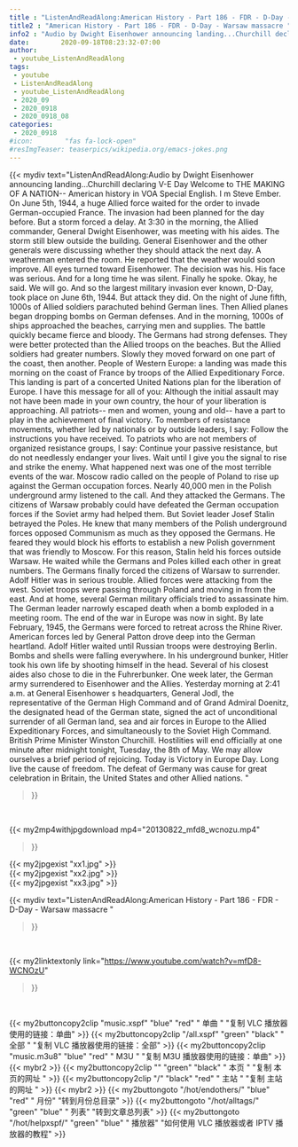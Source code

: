 ```yaml
---
title : "ListenAndReadAlong:American History - Part 186 - FDR - D-Day - Warsaw massacre "
title2 : "American History - Part 186 - FDR - D-Day - Warsaw massacre "
info2 : "Audio by Dwight Eisenhower announcing landing...Churchill declaring V-E Day Welcome to THE MAKING OF A NATION-- American history in VOA Special English. I m Steve Ember. On June 5th, 1944, a huge Allied force waited for the order to invade German-occupied France. The invasion had been planned for the day before. But a storm forced a delay. At 3:30 in the morning, the Allied commander, General Dwight Eisenhower, was meeting with his aides. The storm still blew outside the building. General Eisenhower and the other generals were discussing whether they should attack the next day. A weatherman entered the room. He reported that the weather would soon improve. All eyes turned toward Eisenhower. The decision was his. His face was serious. And for a long time he was silent. Finally he spoke.  Okay,  he said.  We will go.  And so the largest military invasion ever known, D-Day, took place on June 6th, 1944. But attack they did. On the night of June fifth, 1000s of Allied soldiers parachuted behind German lines. Then Allied planes began dropping bombs on German defenses. And in the morning, 1000s of ships approached the beaches, carrying men and supplies. The battle quickly became fierce and bloody. The Germans had strong defenses. They were better protected than the Allied troops on the beaches. But the Allied soldiers had greater numbers. Slowly they moved forward on one part of the coast, then another.  People of Western Europe: a landing was made this morning on the coast of France by troops of the Allied Expeditionary Force.   This landing is part of a concerted United Nations plan for the liberation of Europe. I have this message for all of you: Although the initial assault may not have been made in your own country, the hour of your liberation is approaching. All patriots-- men and women, young and old-- have a part to play in the achievement of final victory.  To members of resistance movements, whether led by nationals or by outside leaders, I say: Follow the instructions you have received. To patriots who are not members of organized resistance groups, I say: Continue your passive resistance, but do not needlessly endanger your lives. Wait until I give you the signal to rise and strike the enemy.  What happened next was one of the most terrible events of the war. Moscow radio called on the people of Poland to rise up against the German occupation forces. Nearly 40,000 men in the Polish underground army listened to the call. And they attacked the Germans. The citizens of Warsaw probably could have defeated the German occupation forces if the Soviet army had helped them. But Soviet leader Josef Stalin betrayed the Poles. He knew that many members of the Polish underground forces opposed Communism as much as they opposed the Germans. He feared they would block his efforts to establish a new Polish government that was friendly to Moscow. For this reason, Stalin held his forces outside Warsaw. He waited while the Germans and Poles killed each other in great numbers. The Germans finally forced the citizens of Warsaw to surrender. Adolf Hitler was in serious trouble. Allied forces were attacking from the west. Soviet troops were passing through Poland and moving in from the east. And at home, several German military officials tried to assassinate him. The German leader narrowly escaped death when a bomb exploded in a meeting room. The end of the war in Europe was now in sight. By late February, 1945, the Germans were forced to retreat across the Rhine River. American forces led by General Patton drove deep into the German heartland. Adolf Hitler waited until Russian troops were destroying Berlin. Bombs and shells were falling everywhere. In his underground bunker, Hitler took his own life by shooting himself in the head. Several of his closest aides also chose to die in the  Fuhrerbunker.  One week later, the German army surrendered to Eisenhower and the Allies.  Yesterday morning at 2:41 a.m. at General Eisenhower s headquarters, General Jodl, the representative of the German High Command and of Grand Admiral Doenitz, the designated head of the German state, signed the act of unconditional surrender of all German land, sea and air forces in Europe to the Allied Expeditionary Forces, and simultaneously to the Soviet High Command.  British Prime Minister Winston Churchill.  Hostilities will end officially at one minute after midnight tonight, Tuesday, the 8th of May. We may allow ourselves a brief period of rejoicing. Today is Victory in Europe Day. Long live the cause of freedom.  The defeat of Germany was cause for great celebration in Britain, the United States and other Allied nations. "
date:        2020-09-18T08:23:32-07:00
author:
 - youtube_ListenAndReadAlong
tags:
 - youtube
 - ListenAndReadAlong
 - youtube_ListenAndReadAlong
 - 2020_09
 - 2020_0918
 - 2020_0918_08
categories:
 - 2020_0918
#icon:        "fas fa-lock-open"
#resImgTeaser: teaserpics/wikipedia.org/emacs-jokes.png
---
```


{{< mydiv text="ListenAndReadAlong:Audio by Dwight Eisenhower announcing landing...Churchill declaring V-E Day Welcome to THE MAKING OF A NATION-- American history in VOA Special English. I m Steve Ember. On June 5th, 1944, a huge Allied force waited for the order to invade German-occupied France. The invasion had been planned for the day before. But a storm forced a delay. At 3:30 in the morning, the Allied commander, General Dwight Eisenhower, was meeting with his aides. The storm still blew outside the building. General Eisenhower and the other generals were discussing whether they should attack the next day. A weatherman entered the room. He reported that the weather would soon improve. All eyes turned toward Eisenhower. The decision was his. His face was serious. And for a long time he was silent. Finally he spoke.  Okay,  he said.  We will go.  And so the largest military invasion ever known, D-Day, took place on June 6th, 1944. But attack they did. On the night of June fifth, 1000s of Allied soldiers parachuted behind German lines. Then Allied planes began dropping bombs on German defenses. And in the morning, 1000s of ships approached the beaches, carrying men and supplies. The battle quickly became fierce and bloody. The Germans had strong defenses. They were better protected than the Allied troops on the beaches. But the Allied soldiers had greater numbers. Slowly they moved forward on one part of the coast, then another.  People of Western Europe: a landing was made this morning on the coast of France by troops of the Allied Expeditionary Force.   This landing is part of a concerted United Nations plan for the liberation of Europe. I have this message for all of you: Although the initial assault may not have been made in your own country, the hour of your liberation is approaching. All patriots-- men and women, young and old-- have a part to play in the achievement of final victory.  To members of resistance movements, whether led by nationals or by outside leaders, I say: Follow the instructions you have received. To patriots who are not members of organized resistance groups, I say: Continue your passive resistance, but do not needlessly endanger your lives. Wait until I give you the signal to rise and strike the enemy.  What happened next was one of the most terrible events of the war. Moscow radio called on the people of Poland to rise up against the German occupation forces. Nearly 40,000 men in the Polish underground army listened to the call. And they attacked the Germans. The citizens of Warsaw probably could have defeated the German occupation forces if the Soviet army had helped them. But Soviet leader Josef Stalin betrayed the Poles. He knew that many members of the Polish underground forces opposed Communism as much as they opposed the Germans. He feared they would block his efforts to establish a new Polish government that was friendly to Moscow. For this reason, Stalin held his forces outside Warsaw. He waited while the Germans and Poles killed each other in great numbers. The Germans finally forced the citizens of Warsaw to surrender. Adolf Hitler was in serious trouble. Allied forces were attacking from the west. Soviet troops were passing through Poland and moving in from the east. And at home, several German military officials tried to assassinate him. The German leader narrowly escaped death when a bomb exploded in a meeting room. The end of the war in Europe was now in sight. By late February, 1945, the Germans were forced to retreat across the Rhine River. American forces led by General Patton drove deep into the German heartland. Adolf Hitler waited until Russian troops were destroying Berlin. Bombs and shells were falling everywhere. In his underground bunker, Hitler took his own life by shooting himself in the head. Several of his closest aides also chose to die in the  Fuhrerbunker.  One week later, the German army surrendered to Eisenhower and the Allies.  Yesterday morning at 2:41 a.m. at General Eisenhower s headquarters, General Jodl, the representative of the German High Command and of Grand Admiral Doenitz, the designated head of the German state, signed the act of unconditional surrender of all German land, sea and air forces in Europe to the Allied Expeditionary Forces, and simultaneously to the Soviet High Command.  British Prime Minister Winston Churchill.  Hostilities will end officially at one minute after midnight tonight, Tuesday, the 8th of May. We may allow ourselves a brief period of rejoicing. Today is Victory in Europe Day. Long live the cause of freedom.  The defeat of Germany was cause for great celebration in Britain, the United States and other Allied nations. "
>}}
<br>


{{< my2mp4withjpgdownload mp4="20130822_mfd8_wcnozu.mp4"
>}}

{{< my2jpgexist "xx1.jpg" >}}<br>
{{< my2jpgexist "xx2.jpg" >}}<br>
{{< my2jpgexist "xx3.jpg" >}}<br>



{{< mydiv text="ListenAndReadAlong:American History - Part 186 - FDR - D-Day - Warsaw massacre "
>}}
<br>

{{< my2linktextonly link="https://www.youtube.com/watch?v=mfD8-WCNOzU"
>}}


<br>

{{< my2buttoncopy2clip "music.xspf"        "blue"   "red"    " 单曲 "  "复制 VLC 播放器使用的链接：单曲" >}} {{< my2buttoncopy2clip "/all.xspf"         "green"  "black"  " 全部 "  "复制 VLC 播放器使用的链接：全部" >}} {{< my2buttoncopy2clip "music.m3u8"        "blue"   "red"    " M3U  "    "复制 M3U 播放器使用的链接：单曲" >}} {{< mybr2 >}} {{< my2buttoncopy2clip ""                  "green"  "black"  " 本页 "    "复制 本页的网址 " >}} {{< my2buttoncopy2clip "/"                 "black"  "red"    " 主站 "    "复制 主站的网址 " >}} {{< mybr2 >}} {{< my2buttongoto      "/hot/endothers/"   "blue"   "red"    " 月份"   "转到月份总目录" >}} {{< my2buttongoto      "/hot/alltags/"     "green"  "blue"   " 列表"   "转到文章总列表" >}} {{< my2buttongoto      "/hot/helpxspf/"    "green"  "blue"   " 播放器" "如何使用 VLC 播放器或者 IPTV 播放器的教程" >}} 

